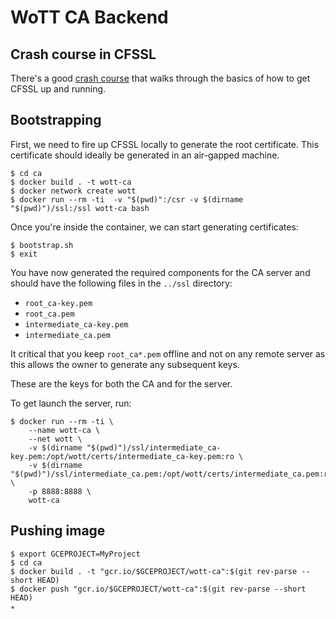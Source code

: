 # WoTT CA Backend


## Crash course in CFSSL

There's a good [crash course](https://coreos.com/os/docs/latest/generate-self-signed-certificates.html) that walks through the basics of how to get CFSSL up and running.


## Bootstrapping

First, we need to fire up CFSSL locally to generate the root certificate. This certificate should ideally be generated in an air-gapped machine.

```
$ cd ca
$ docker build . -t wott-ca
$ docker network create wott
$ docker run --rm -ti  -v "$(pwd)":/csr -v $(dirname "$(pwd)")/ssl:/ssl wott-ca bash
```

Once you're inside the container, we can start generating certificates:

```
$ bootstrap.sh
$ exit
```

You have now generated the required components for the CA server and should have the following files in the `../ssl` directory:

* `root_ca-key.pem`
* `root_ca.pem`
* `intermediate_ca-key.pem`
* `intermediate_ca.pem`

It critical that you keep `root_ca*.pem` offline and not on any remote server as this allows the owner to generate any subsequent keys.

These are the keys for both the CA and for the server.

To get launch the server, run:
```
$ docker run --rm -ti \
    --name wott-ca \
    --net wott \
    -v $(dirname "$(pwd)")/ssl/intermediate_ca-key.pem:/opt/wott/certs/intermediate_ca-key.pem:ro \
    -v $(dirname "$(pwd)")/ssl/intermediate_ca.pem:/opt/wott/certs/intermediate_ca.pem:ro \
    -p 8888:8888 \
    wott-ca
```

## Pushing image

```
$ export GCEPROJECT=MyProject
$ cd ca
$ docker build . -t "gcr.io/$GCEPROJECT/wott-ca":$(git rev-parse --short HEAD)
$ docker push "gcr.io/$GCEPROJECT/wott-ca":$(git rev-parse --short HEAD)                                                                                                          ✭
```
